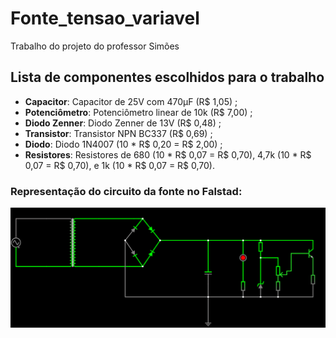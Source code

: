 # Fonte_tensao_variavel

Trabalho do projeto do professor Simões

## Lista de componentes escolhidos para o trabalho
* **Capacitor**: Capacitor de 25V com 470μF (R$ 1,05) ;
* **Potenciômetro**: Potenciômetro linear de 10k (R$ 7,00) ;
* **Diodo Zenner**: Diodo Zenner de 13V (R$ 0,48) ;
* **Transistor**: Transistor NPN BC337 (R$ 0,69) ;
* **Diodo**: Diodo 1N4007 (10 * R$ 0,20 = R$ 2,00) ;
* **Resistores**: Resistores de 680 (10 * R$ 0,07 = R$ 0,70), 4,7k (10 * R$ 0,07 = R$ 0,70), e 1k (10 * R$ 0,07 = R$ 0,70).

### Representação do circuito da fonte no Falstad:
<img src="./imagens_simulação/image.png">
